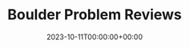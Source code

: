 ---
title: Boulder Problem Reviews
stack: Javascript, React.js, Ruby
slug: boudler-problem-reviews
date: 2023-10-11T00:00:00+00:00
thumb: ../images/thumbs/boulder-reviews.jpg
featuredImg: ../images/featured/boulder-reviews-banner.jpg
description: This application authenticates a user and allows them to leave reviews for boulder problems. If the desired problem isn't listed, users can easily create a new one. Additionally, users can track their progress by viewing current projects and completed climbs on their profile page.
screenshots:
    - ../images/screenshots/boulder-reviews-home-lowres.png
    - ../images/screenshots/boulder-reviews-review-lowres.png
    - ../images/screenshots/boulder-reviews-profile-lowres.png
github: https://github.com/Convosable/boulder-reviews
demo: https://youtu.be/cNiRGKbc11w
liveProject: null
---